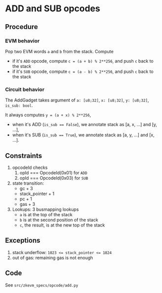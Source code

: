 # ADD and SUB opcodes

## Procedure

### EVM behavior

Pop two EVM words `a` and `b` from the stack. Compute

- if it's `ADD` opcode, compute `c = (a + b) % 2**256`, and push `c` back to the stack
- if it's `SUB` opcode, compute `c = (a - b) % 2**256`, and push `c` back to the stack

### Circuit behavior

The AddGadget takes argument of `a: [u8;32]`, `x: [u8;32]`, `y: [u8;32]`, `is_sub: bool`.

It always computes `y = (a + x) % 2**256`,

- when it's ADD (`is_sub == False`), we annotate stack as \[a, x, ...\] and \[y, ...\],
- when it's SUB (`is_sub == True`), we annotate stack as \[a, y, ...\] and \[x, ...\].

## Constraints

1. opcodeId checks
   1. opId === OpcodeId(0x01) for `ADD`
   2. opId === OpcodeId(0x03) for `SUB`
2. state transition:
   - gc + 3
   - stack_pointer + 1
   - pc + 1
   - gas + 3
3. Lookups: 3 busmapping lookups
   - `a` is at the top of the stack
   - `b` is at the second position of the stack
   - `c`, the result, is at the new top of the stack

## Exceptions

1. stack underflow: `1023 <= stack_pointer <= 1024`
2. out of gas: remaining gas is not enough

## Code

See `src/zkevm_specs/opcode/add.py`
